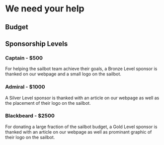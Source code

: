 # We need your help

## Budget

## Sponsorship Levels

### Captain - $500

For helping the sailbot team achieve their goals, a Bronze Level sponsor is
thanked on our webpage and a small logo on the sailbot.

### Admiral - $1000

A Silver Level sponsor is thanked with an article on our webpage as well as
the placement of their logo on the sailbot.

### Blackbeard - $2500

For donating a large fraction of the sailbot budget, a Gold Level sponsor is
thanked with an article on our webpage as well as prominant graphic of their
logo on the sailbot.
